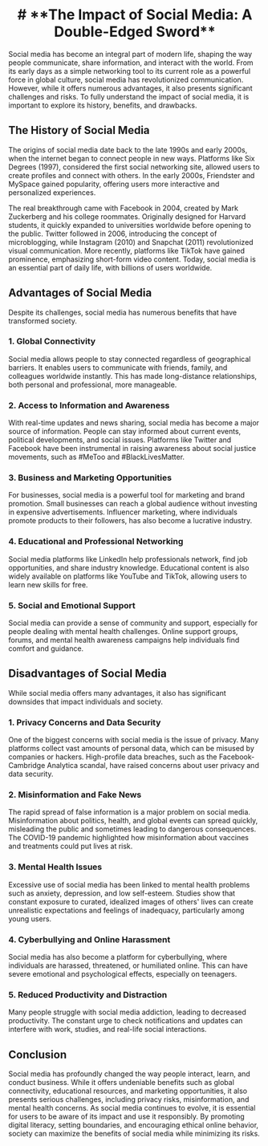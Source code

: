 <h1 style="text-align: center">
  # **The Impact of Social Media: A Double-Edged Sword**    
</h1>


Social media has become an integral part of modern life, shaping the way people communicate, share information, and interact with the world. From its early days as a simple networking tool to its current role as a powerful force in global culture, social media has revolutionized communication. However, while it offers numerous advantages, it also presents significant challenges and risks. To fully understand the impact of social media, it is important to explore its history, benefits, and drawbacks.  

## **The History of Social Media**  

The origins of social media date back to the late 1990s and early 2000s, when the internet began to connect people in new ways. Platforms like Six Degrees (1997), considered the first social networking site, allowed users to create profiles and connect with others. In the early 2000s, Friendster and MySpace gained popularity, offering users more interactive and personalized experiences.  

The real breakthrough came with Facebook in 2004, created by Mark Zuckerberg and his college roommates. Originally designed for Harvard students, it quickly expanded to universities worldwide before opening to the public. Twitter followed in 2006, introducing the concept of microblogging, while Instagram (2010) and Snapchat (2011) revolutionized visual communication. More recently, platforms like TikTok have gained prominence, emphasizing short-form video content. Today, social media is an essential part of daily life, with billions of users worldwide.  

## **Advantages of Social Media**  

Despite its challenges, social media has numerous benefits that have transformed society.  

### **1. Global Connectivity**  
Social media allows people to stay connected regardless of geographical barriers. It enables users to communicate with friends, family, and colleagues worldwide instantly. This has made long-distance relationships, both personal and professional, more manageable.  

### **2. Access to Information and Awareness**  
With real-time updates and news sharing, social media has become a major source of information. People can stay informed about current events, political developments, and social issues. Platforms like Twitter and Facebook have been instrumental in raising awareness about social justice movements, such as #MeToo and #BlackLivesMatter.  

### **3. Business and Marketing Opportunities**  
For businesses, social media is a powerful tool for marketing and brand promotion. Small businesses can reach a global audience without investing in expensive advertisements. Influencer marketing, where individuals promote products to their followers, has also become a lucrative industry.  

### **4. Educational and Professional Networking**  
Social media platforms like LinkedIn help professionals network, find job opportunities, and share industry knowledge. Educational content is also widely available on platforms like YouTube and TikTok, allowing users to learn new skills for free.  

### **5. Social and Emotional Support**  
Social media can provide a sense of community and support, especially for people dealing with mental health challenges. Online support groups, forums, and mental health awareness campaigns help individuals find comfort and guidance.  

## **Disadvantages of Social Media**  

While social media offers many advantages, it also has significant downsides that impact individuals and society.  

### **1. Privacy Concerns and Data Security**  
One of the biggest concerns with social media is the issue of privacy. Many platforms collect vast amounts of personal data, which can be misused by companies or hackers. High-profile data breaches, such as the Facebook-Cambridge Analytica scandal, have raised concerns about user privacy and data security.  

### **2. Misinformation and Fake News**  
The rapid spread of false information is a major problem on social media. Misinformation about politics, health, and global events can spread quickly, misleading the public and sometimes leading to dangerous consequences. The COVID-19 pandemic highlighted how misinformation about vaccines and treatments could put lives at risk.  

### **3. Mental Health Issues**  
Excessive use of social media has been linked to mental health problems such as anxiety, depression, and low self-esteem. Studies show that constant exposure to curated, idealized images of others' lives can create unrealistic expectations and feelings of inadequacy, particularly among young users.  

### **4. Cyberbullying and Online Harassment**  
Social media has also become a platform for cyberbullying, where individuals are harassed, threatened, or humiliated online. This can have severe emotional and psychological effects, especially on teenagers.  

### **5. Reduced Productivity and Distraction**  
Many people struggle with social media addiction, leading to decreased productivity. The constant urge to check notifications and updates can interfere with work, studies, and real-life social interactions.  

## **Conclusion**  

Social media has profoundly changed the way people interact, learn, and conduct business. While it offers undeniable benefits such as global connectivity, educational resources, and marketing opportunities, it also presents serious challenges, including privacy risks, misinformation, and mental health concerns. As social media continues to evolve, it is essential for users to be aware of its impact and use it responsibly. By promoting digital literacy, setting boundaries, and encouraging ethical online behavior, society can maximize the benefits of social media while minimizing its risks.
